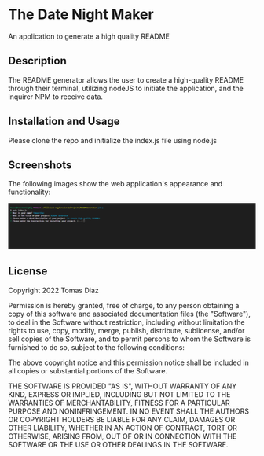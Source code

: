 # The Date Night Maker
An application to generate a high quality README
## Description
The README generator allows the user to create a high-quality README through their terminal, utilizing nodeJS to initiate the application, and the inquirer NPM to receive data.

## Installation and Usage
Please clone the repo and initialize the index.js file using node.js

## Screenshots

The following images show the web application's appearance and functionality:

![Utilizing the terminal to receive user input](./assets/Screenshot1%20-%20Terminal%20Usage.png)

## License

Copyright 2022 Tomas Diaz

Permission is hereby granted, free of charge, to any person obtaining a copy of this software and associated documentation files (the "Software"), to deal in the Software without restriction, including without limitation the rights to use, copy, modify, merge, publish, distribute, sublicense, and/or sell copies of the Software, and to permit persons to whom the Software is furnished to do so, subject to the following conditions:

The above copyright notice and this permission notice shall be included in all copies or substantial portions of the Software.

THE SOFTWARE IS PROVIDED "AS IS", WITHOUT WARRANTY OF ANY KIND, EXPRESS OR IMPLIED, INCLUDING BUT NOT LIMITED TO THE WARRANTIES OF MERCHANTABILITY, FITNESS FOR A PARTICULAR PURPOSE AND NONINFRINGEMENT. IN NO EVENT SHALL THE AUTHORS OR COPYRIGHT HOLDERS BE LIABLE FOR ANY CLAIM, DAMAGES OR OTHER LIABILITY, WHETHER IN AN ACTION OF CONTRACT, TORT OR OTHERWISE, ARISING FROM, OUT OF OR IN CONNECTION WITH THE SOFTWARE OR THE USE OR OTHER DEALINGS IN THE SOFTWARE.